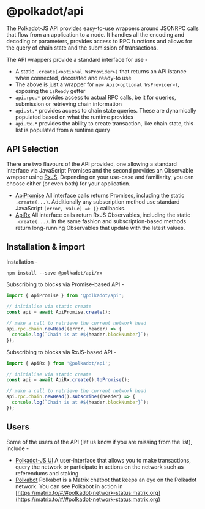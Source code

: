 
@polkadot/api
=============

The Polkadot-JS API provides easy-to-use wrappers around JSONRPC calls that flow from an application to a node. It handles all the encoding and decoding or parameters, provides access to RPC functions and allows for the query of chain state and the submission of transactions.

The API wrappers provide a standard interface for use -

*   A static `.create(<optional WsProvider>)` that returns an API istance when connected, decorated and ready-to use
*   The above is just a wrapper for `new Api(<optional WsProvider>)`, exposing the `isReady` getter
*   `api.rpc.*` provides access to actual RPC calls, be it for queries, submission or retrieving chain information
*   `api.st.*` provides access to chain state queries. These are dynamically populated based on what the runtime provides
*   `api.tx.*` provides the ability to create transaction, like chain state, this list is populated from a runtime query

API Selection
-------------

There are two flavours of the API provided, one allowing a standard interface via JavaScript Promises and the second provides an Observable wrapper using [RxJS](https://github.com/ReactiveX/rxjs). Depending on your use-case and familiarity, you can choose either (or even both) for your application.

*   [ApiPromise](promise/) All interface calls returns Promises, including the static `.create(...)`. Additionally any subscription method use standard JavaScript `(error, value) => {}` callbacks.
*   [ApiRx](rx/) All interface calls return RxJS Observables, including the static `.create(...)`. In the same fashion and subscription-based methods return long-running Observables that update with the latest values.

Installation & import
---------------------

Installation -

```
npm install --save @polkadot/api/rx
```

Subscribing to blocks via Promise-based API -

```javascript
import { ApiPromise } from '@polkadot/api';

// initialise via static create
const api = await ApiPromise.create();

// make a call to retrieve the current network head
api.rpc.chain.newHead((error, header) => {
  console.log(`Chain is at #${header.blockNumber}`);
});
```

Subscribing to blocks via RxJS-based API -

```javascript
import { ApiRx } from '@polkadot/api';

// initialise via static create
const api = await ApiRx.create().toPromise();

// make a call to retrieve the current network head
api.rpc.chain.newHead().subscribe((header) => {
  console.log(`Chain is at #${header.blockNumber}`);
});
```

Users
-----

Some of the users of the API (let us know if you are missing from the list), include -

*   [Polkadot-JS UI](https://github.com/polkadot-js/apps) A user-interface that allows you to make transactions, query the network or participate in actions on the network such as referendums and staking
*   [Polkabot](https://gitlab.com/Polkabot) Polkabot is a Matrix chatbot that keeps an eye on the Polkadot network. You can see Polkabot in action in [https://matrix.to/#/#polkadot-network-status:matrix.org](https://matrix.to/#/#polkadot-network-status:matrix.org)

